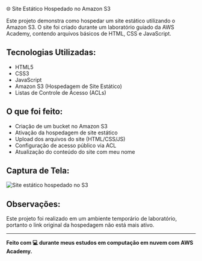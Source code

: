 🌐 Site Estático Hospedado no Amazon S3

Este projeto demonstra como hospedar um site estático utilizando o Amazon S3. O site foi criado durante um laboratório guiado da AWS Academy, contendo arquivos básicos de HTML, CSS e JavaScript.

## Tecnologias Utilizadas:
- HTML5  
- CSS3  
- JavaScript  
- Amazon S3 (Hospedagem de Site Estático)  
- Listas de Controle de Acesso (ACLs)

## O que foi feito:
- Criação de um bucket no Amazon S3  
- Ativação da hospedagem de site estático  
- Upload dos arquivos do site (HTML/CSS/JS)  
- Configuração de acesso público via ACL  
- Atualização do conteúdo do site com meu nome

## Captura de Tela:
![Site estático hospedado no S3](img/imgsite.png)

## Observações:
Este projeto foi realizado em um ambiente temporário de laboratório, portanto o link original da hospedagem não está mais ativo.

---

**Feito com 💻 durante meus estudos em computação em nuvem com AWS Academy.**
